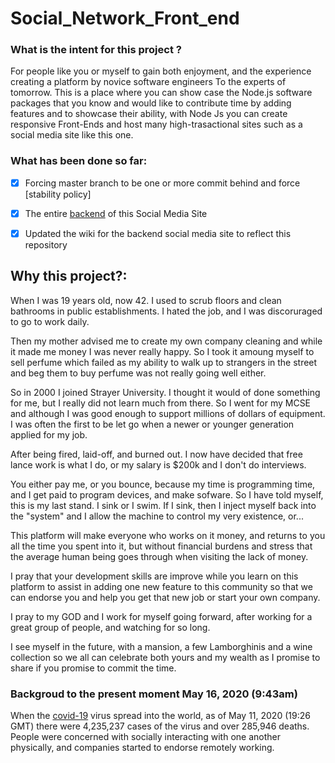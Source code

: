 # Social_Network_Front_end


### What is the intent for this project ?

For people like you or myself to gain both enjoyment, and the experience creating a platform by novice software engineers To the experts of tomorrow.  This is a place where you can show case the Node.js software packages that you know and would like to contribute time by adding features and to showcase their ability, with Node Js you can create responsive Front-Ends and host many high-trasactional sites such as a social media site like this one.

### What has been done so far:

- [x] Forcing master branch to be one or more commit behind and force [stability policy] 

- [x] The entire [backend](https://github.com/Hawaiideveloper/) of this Social Media Site

- [x] Updated the wiki for the backend social media site to reflect this repository








## Why this project?:

When I was 19 years old, now 42.  I used to scrub floors and clean bathrooms in public establishments.  I hated the job, and I was discoruraged to go to work daily.

Then my mother advised me to create my own company cleaning and while it made me money I was never really happy.  So I took it amoung myself to sell perfume which failed as my ability to walk up to strangers in the street and beg them to buy perfume was not really going well either.

So in 2000 I joined Strayer University.  I thought it would of done something for me, but I really did not learn much from there.  So I went for my MCSE and although I was good enough to support millions of dollars of equipment.  I was often the first to be let go when a newer or younger generation applied for my job.

After being fired, laid-off, and burned out.  I now have decided that free lance work is what I do, or my salary is $200k and I don't do interviews.

You either pay me, or you bounce, because my time is programming time, and I get paid to program devices, and make sofware.  So I have told myself, this is my last stand.  I sink or I swim.  If I sink, then I inject myself back into the "system" and I allow the machine to control my very existence, or...

This platform will make everyone who works on it money, and returns to you all the time you spent into it, but without financial burdens and stress that the average human being goes through when visiting the lack of money.

I pray that your development skills are improve while you learn on this platform to assist in adding one new feature to this community so that we can endorse you and help you get that new job or start your own company.

I pray to my GOD and I work for myself going forward, after working for a great group of people, and watching for so long.  

I see myself in the future, with a mansion, a few Lamborghinis and a wine collection so we all can celebrate both yours and my wealth as I promise to share if you promise to commit the time.

### Backgroud to the present moment May 16, 2020 (9:43am)
When the [covid-19]() virus spread into the world, as of May 11, 2020 (19:26 GMT) there were 4,235,237 cases of the virus and over 285,946 deaths.  People were concerned with socially interacting with one another physically, and companies started to endorse remotely working.  
